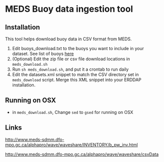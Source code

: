# MEDS Buoy data ingestion tool

## Installation

This tool helps download buoy data in CSV format from MEDS.

1. Edit buoys_download.txt to the buoys you want to include in your dataset. See list of buoys [here](http://www.meds-sdmm.dfo-mpo.gc.ca/alphapro/wave/waveshare/INVENTORY/b_pw_inv.html)
2. (Optional) Edit the zip file or csv file download locations in `meds_download.sh`
3. Run `sh meds_download.sh`, and put it a crontab to run daily
4. Edit the datasets.xml snippet to match the CSV directory set in `meds_download` script. Merge this XML snippet into your ERDDAP installation.

## Running on OSX

- in `meds_download.sh`, Change `sed` to `gsed` for running on OSX

## Links

http://www.meds-sdmm.dfo-mpo.gc.ca/alphapro/wave/waveshare/INVENTORY/b_pw_inv.html

http://www.meds-sdmm.dfo-mpo.gc.ca/alphapro/wave/waveshare/csvData

